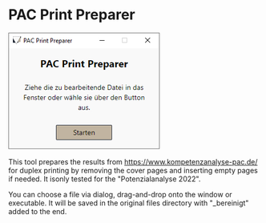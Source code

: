 # PAC Print Preparer

![P3 Screenshot](./public/p3_screenshot.jpg)

This tool prepares the results from https://www.kompetenzanalyse-pac.de/ for duplex printing by removing the cover pages and inserting empty pages if needed.
It isonly tested for the "Potenzialanalyse 2022".

You can choose a file via dialog, drag-and-drop onto the window or executable. It will be saved in the original files directory with "\_bereinigt" added to the end.
